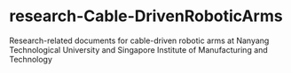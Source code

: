 # research-Cable-DrivenRoboticArms
Research-related documents for cable-driven robotic arms at Nanyang Technological University and Singapore Institute of Manufacturing and Technology 
